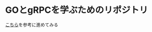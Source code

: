 # GOとgRPCを学ぶためのリポジトリ

[こちら](https://zenn.dev/hsaki/books/golang-grpc-starting/viewer/intro)を参考に進めてみる